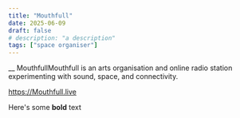 ```yaml
---
title: "Mouthfull"
date: 2025-06-09
draft: false
# description: "a description"
tags: ["space organiser"]
---
```


__
MouthfullMouthfull is an arts organisation and online radio station experimenting with sound, space, and connectivity. 

https://Mouthfull.live



Here's some **bold** text
